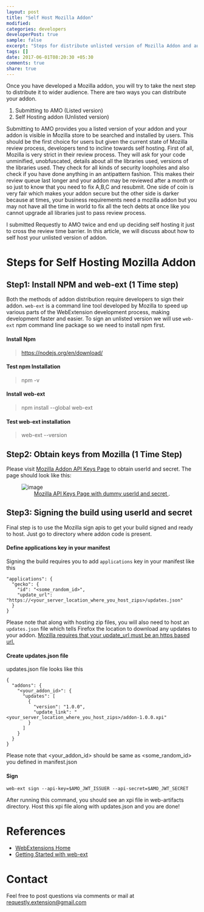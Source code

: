 ```yaml
---
layout: post
title: "Self Host Mozilla Addon"
modified:
categories: developers
developerPost: true
sample: false
excerpt: "Steps for distribute unlisted version of Mozilla Addon and automatic updates"
tags: []
date: 2017-06-01T08:20:30 +05:30
comments: true
share: true
---
```


Once you have developed a Mozilla addon, you will try to take the next step to distribute it to wider audience.
There are two ways you can distribute your addon.

1. Submitting to AMO (Listed version)
2. Self Hosting addon (Unlisted version)

Submitting to AMO provides you a listed version of your addon and your addon is visible in Mozilla store to be searched and installed by users.
This should be the first choice for users but given the current state of Mozilla review process, developers tend to incline towards self hosting.
First of all, Mozilla is very strict in their review process. They will ask for your code unminified, unobfuscated, details about all the
libraries used, versions of the libraries used. They check for all kinds of security loopholes and also check if you have done anything
in an antipattern fashion. This makes their review queue last longer and your addon may be reviewed after a month or so just to know that you need to fix A,B,C and resubmit.
One side of coin is very fair which makes your addon secure but the other side is darker because at times, your business requirements need a
mozilla addon but you may not have all the time in world to fix all the tech debts at once like you cannot upgrade all libraries just to pass review process.


I submitted Requestly to AMO twice and end up deciding self hosting it just to cross the review time barrier. In this article, we will discuss about how to self host your unlisted version of addon.

# Steps for Self Hosting Mozilla Addon

## Step1: Install NPM and web-ext (1 Time step)
Both the methods of addon distribution require developers to sign their addon.
`web-ext` is a command line tool developed by Mozilla to speed up various parts of the WebExtension development process, making development faster and easier.
To sign an unlisted version we will use `web-ext` npm command line package so we need to install npm first.

#### Install Npm
> https://nodejs.org/en/download/

#### Test npm Installation
> npm -v

#### Install web-ext
> npm install --global web-ext

#### Test web-ext installation
> web-ext --version

## Step2: Obtain keys from Mozilla (1 Time Step)

Please visit [Mozilla Addon API Keys Page](https://addons.mozilla.org/en-US/developers/addon/api/key/) to obtain userId and secret.
The page should look like this:

<figure>
	<img src="{{ site.baseurl }}/images/mozilla-api-keys-page.png" alt="image">
  <figcaption>
    <center>
      <a href="https://addons.mozilla.org/en-US/developers/addon/api/key/"
        title="Mozilla Addon API Keys Page">
        Mozilla API Keys Page with dummy userId and secret
      </a>.
    </center>
  </figcaption>
</figure>

## Step3: Signing the build using userId and secret

Final step is to use the Mozilla sign apis to get your build signed and ready to host. Just go to directory where addon code is present.

#### Define applications key in your manifest

Signing the build requires you to add `applications` key in your manifest like this

    "applications": {
      "gecko": {
        "id": "<some_random_id>",
        "update_url": "https://<your_server_location_where_you_host_zips>/updates.json"
      }
    }

Please note that along with hosting zip files, you will also need to host an `updates.json` file which tells Firefox the location to download any updates to your addon.
<u>Mozilla requires that your update_url must be an https based url.</u>

#### Create updates.json file

updates.json file looks like this

    {
      "addons": {
        "<your_addon_id>": {
          "updates": [
            {
              "version": "1.0.0",
              "update_link": "<your_server_location_where_you_host_zips>/addon-1.0.0.xpi"
            }
          ]
        }
      }
    }

Please note that <your_addon_id> should be same as <some_random_id> you defined in manifest.json

#### Sign

    web-ext sign --api-key=$AMO_JWT_ISSUER --api-secret=$AMO_JWT_SECRET

After running this command, you should see an xpi file in web-artifacts directory. Host this xpi file along with updates.json and you are done!

# References
- [WebExtensions Home](https://developer.mozilla.org/en-US/Add-ons/WebExtensions)
- [Getting Started with web-ext](https://developer.mozilla.org/en-US/Add-ons/WebExtensions/Getting_started_with_web-ext)

# Contact
Feel free to post questions via comments or mail at <u>requestly.extension@gmail.com</u>
